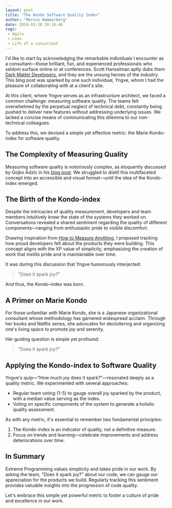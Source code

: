 ```yaml
---
layout: post
title: "The Kondo Software Quality Index"
author: "Marcus Hammarberg"
date: 2019-03-20 18:16:46
tags:
 - Agile
 - Lean
 - Life of a consultant
---
```


I'd like to start by acknowledging the remarkable individuals I encounter as a consultant—those brilliant, fun, and experienced professionals who seldom surface online or at conferences. Scott Hanselman aptly dubs them [Dark Matter Developers](https://www.hanselman.com/blog/DarkMatterDevelopersTheUnseen99.aspx), and they are the unsung heroes of the industry. This blog post was sparked by one such individual, Yngve, whom I had the pleasure of collaborating with at a client's site.

At this client, where Yngve serves as an infrastructure architect, we faced a common challenge: measuring software quality. The teams felt overwhelmed by the perpetual neglect of technical debt, constantly being pushed to deliver new features without addressing underlying issues. We lacked a concise means of communicating this dilemma to our non-technical colleagues.

To address this, we devised a simple yet effective metric: the Marie Kondo-index for software quality.

## The Complexity of Measuring Quality

Measuring software quality is notoriously complex, as eloquently discussed by Gojko Adzic in his [blog post](https://gojko.net/2012/05/08/redefining-software-quality/). We struggled to distill this multifaceted concept into an accessible and visual format—until the idea of the Kondo-index emerged.

## The Birth of the Kondo-index

Despite the intricacies of quality measurement, developers and team members intuitively knew the state of the systems they worked on. Conversations revealed a shared sentiment regarding the quality of different components—ranging from enthusiastic pride to visible discomfort.

Drawing inspiration from [How to Measure Anything](http://www.marcusoft.net/2014/12/what-ive-learned-from-how-to-measure-anything.html), I proposed tracking how proud developers felt about the products they were building. This concept aligns with the XP value of simplicity, emphasizing the creation of work that instills pride and is maintainable over time.

It was during this discussion that Yngve humorously interjected:

> "Does it spark joy?"

And thus, the Kondo-index was born.

## A Primer on Marie Kondo

For those unfamiliar with Marie Kondo, she is a Japanese organizational consultant whose methodology has garnered widespread acclaim. Through her books and Netflix series, she advocates for decluttering and organizing one's living space to promote joy and serenity.

Her guiding question is simple yet profound:

> "Does it spark joy?"

## Applying the Kondo-index to Software Quality

Yngve's quip—“How much joy does it spark?”—resonated deeply as a quality metric. We experimented with several approaches:

* Regular team voting (1-5) to gauge overall joy sparked by the product, with a median value serving as the index.
* Voting on specific components of the system to generate a holistic quality assessment.

As with any metric, it's essential to remember two fundamental principles:

1. The Kondo-index is an indicator of quality, not a definitive measure.
2. Focus on trends and learning—celebrate improvements and address deteriorations over time.

## In Summary

Extreme Programming values simplicity and takes pride in our work. By asking the team, "Does it spark joy?" about our code, we can gauge our appreciation for the products we build. Regularly tracking this sentiment provides valuable insights into the progression of code quality.

Let's embrace this simple yet powerful metric to foster a culture of pride and excellence in our work.
